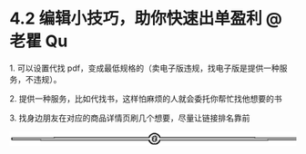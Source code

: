 # 4.2 编辑小技巧，助你快速出单盈利 @老瞿 Qu

1\. 可以设置代找 pdf，变成最低规格的（卖电子版违规，找电子版是提供一种服务，不违规）。

2\. 提供一种服务，比如代找书，这样怕麻烦的人就会委托你帮忙找他想要的书

3\. 找身边朋友在对应的商品详情页刷几个想要，尽量让链接排名靠前

![](img/ab7dc6b1e88a35f9e4a63d42b13ad5e2.png)